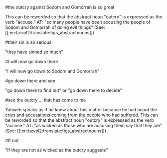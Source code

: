 #the outcry against Sodom and Gomorrah is so great

This can be reworded so that the abstract noun "outcry" is expressed as the verb "accuse." AT: "so many people have been accusing the people of Sodom and Gomorrah of doing evil things" (See: [[:en:ta:vol2:translate:figs_abstractnouns]])

#their sin is so serious

"they have sinned so much"

#I will now go down there

"I will now go down to Sodom and Gomorrah"

#go down there and see

"go down there to find out" or "go down there to decide"

#see the outcry ... that has come to me

Yahweh speaks as if he knew about this matter because he had heard the cries and accusations coming from the people who had suffered. This can be reworded so that the abstract noun "outcry" is expressed as the verb "accuse." AT: "as wicked as those who are accusing them say that they are" (See: [[:en:ta:vol2:translate:figs_abstractnouns]])

#If not

"If they are not as wicked as the outcry suggests"